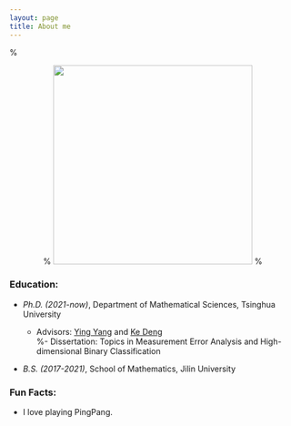 ```yaml
---
layout: page
title: About me
---
```


%<div align="center">
%  <img src="/img/TianyingWang.jpg" alt="" width="350">
%</div>    

### Education:
  
   - _Ph.D. (2021-now)_, Department of Mathematical Sciences, Tsinghua University   
       - Advisors: [Ying Yang](https://www.math.tsinghua.edu.cn/info/1125/1624.htm) and [Ke Deng](http://www.stat.tsinghua.edu.cn/teachers/kedeng/)       
       %- Dissertation: Topics in Measurement Error Analysis and High-dimensional Binary Classification

         
   - _B.S. (2017-2021)_, School of Mathematics, Jilin University  

 
### Fun Facts:

  - I love playing PingPang.  
